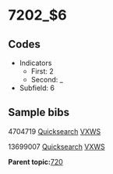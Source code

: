 # 7202\_$6

## Codes

-   Indicators
    -   First: 2
    -   Second: \_
-   Subfield: 6

## Sample bibs

4704719 [Quicksearch](https://search.library.yale.edu/catalog/4704719) [VXWS](http://prodorbis.library.yale.edu:7014/vxws/GetHoldingsService?bibId=4704719)

13699007 [Quicksearch](https://search.library.yale.edu/catalog/13699007) [VXWS](http://prodorbis.library.yale.edu:7014/vxws/GetHoldingsService?bibId=13699007)

**Parent topic:**[720](../../tags/720/720.md)

